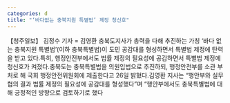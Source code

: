 ```yaml
---
categories: d
title: "‘바다없는 충북지원 특별법’ 제정 청신호"
---
```

【청주일보】 김정수 기자 = 김영환 충북도지사가 총력을 다해 추진하는 가칭 ‘바다 없는 충북지원 특별법’(이하 충북특별법)이 도민 공감대를 형성하면서 특별법 제정에 탄력을 받고 있다.특히, 행정안전부에서도 법률 제정의 필요성에 공감하면서 특별법 제정에 청신호가 켜졌다.충북도는 충북특별법을 의원입법으로 추진하되, 행정안전부를 소관 부처로 해 국회 행정안전위원회에 제출한다고 26일 밝혔다.김영환 지사는 “행안부와 실무 협의 결과 법률 제정의 필요성에 공감대를 형성했다”며 “행안부에서도 충북특별법에 대해 긍정적인 방향으로 검토하기로 했다